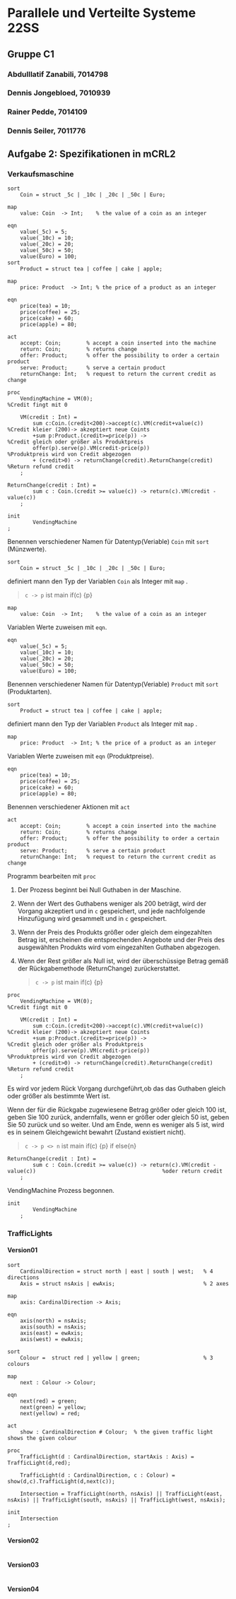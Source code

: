 

# Parallele und Verteilte Systeme 22SS

## Gruppe C1

### Abdulllatif Zanabili, 7014798 

### Dennis Jongebloed, 7010939

### Rainer Pedde, 7014109

### Dennis Seiler, 7011776



## Aufgabe 2: Spezifikationen in mCRL2

### Verkaufsmaschine

```mCRL2
sort
    Coin = struct _5c | _10c | _20c | _50c | Euro;

map
    value: Coin  -> Int;    % the value of a coin as an integer

eqn
	value(_5c) = 5;
	value(_10c) = 10;
	value(_20c) = 20;
	value(_50c) = 50;
	value(Euro) = 100;
sort
    Product = struct tea | coffee | cake | apple;

map
    price: Product  -> Int; % the price of a product as an integer

eqn
    price(tea) = 10;
	price(coffee) = 25;
	price(cake) = 60;
	price(apple) = 80;
	
act
    accept: Coin;        % accept a coin inserted into the machine    
    return: Coin;        % returns change
    offer: Product;      % offer the possibility to order a certain product
    serve: Product;      % serve a certain product
    returnChange: Int;   % request to return the current credit as  change
    
proc
    VendingMachine = VM(0);                                        %Credit fingt mit 0

    VM(credit : Int) =
        sum c:Coin.(credit<200)->accept(c).VM(credit+value(c))     %Credit kleier (200)-> akzeptiert neue Coints
        +sum p:Product.(credit>=price(p)) ->                       %Credit gleich oder größer als Produktpreis
        offer(p).serve(p).VM(credit-price(p))                      %Produktpreis wird von Credit abgezogen
        + (credit>0) -> returnChange(credit).ReturnChange(credit) %Return refund credit
    ;

ReturnChange(credit : Int) =
		sum c : Coin.(credit >= value(c)) -> return(c).VM(credit - value(c))
    ;

init
        VendingMachine
;
```

Benennen verschiedener Namen für Datentyp(Veriable) `Coin` mit `sort` (Münzwerte).

```mCRL2
sort
    Coin = struct _5c | _10c | _20c | _50c | Euro;
```

definiert mann den Typ der Variablen `Coin` als Integer mit `map` .

> `c -> p` ist main  if(c) {p}

```mCRL2
map
    value: Coin  -> Int;    % the value of a coin as an integer
```

Variablen Werte zuweisen mit `eqn`.

```mCRL2
eqn
	value(_5c) = 5;
	value(_10c) = 10;
	value(_20c) = 20;
	value(_50c) = 50;
	value(Euro) = 100;
```



Benennen verschiedener Namen für Datentyp(Veriable) `Product` mit `sort` (Produktarten).

```mCRL2
sort
    Product = struct tea | coffee | cake | apple;
```

definiert mann den Typ der Variablen `Product` als Integer mit `map` .

```mCRL2
map
    price: Product  -> Int; % the price of a product as an integer
```

Variablen Werte zuweisen mit `eqn` (Produktpreise).

```mCRL2
eqn
    price(tea) = 10;
	price(coffee) = 25;
	price(cake) = 60;
	price(apple) = 80;
```

Benennen verschiedener Aktionen mit  `act`

```mCRL2
act
    accept: Coin;        % accept a coin inserted into the machine    
    return: Coin;        % returns change
    offer: Product;      % offer the possibility to order a certain product
    serve: Product;      % serve a certain product
    returnChange: Int;   % request to return the current credit as  change
```

Programm bearbeiten mit `proc`

1. Der Prozess beginnt bei Null Guthaben in der Maschine.

2. Wenn der Wert des Guthabens weniger als 200 beträgt, wird der Vorgang akzeptiert und in `c` gespeichert, und jede nachfolgende Hinzufügung wird gesammelt und in `c` gespeichert.

3. Wenn der Preis des Produkts größer oder gleich dem eingezahlten Betrag ist, erscheinen die entsprechenden Angebote und der Preis des ausgewählten Produkts wird vom eingezahlten Guthaben abgezogen.

4. Wenn der Rest größer als Null ist, wird der überschüssige Betrag gemäß der Rückgabemethode (ReturnChange) zurückerstattet.

   > `c -> p` ist main  if(c) {p}

```mCRL2
proc
    VendingMachine = VM(0);                                        %Credit fingt mit 0

    VM(credit : Int) =
        sum c:Coin.(credit<200)->accept(c).VM(credit+value(c))     %Credit kleier (200)-> akzeptiert neue Coints
        +sum p:Product.(credit>=price(p)) ->                       %Credit gleich oder größer als Produktpreis
        offer(p).serve(p).VM(credit-price(p))                      %Produktpreis wird von Credit abgezogen
        + (credit>0) -> returnChange(credit).ReturnChange(credit)  %Return refund credit
    ;
```

Es wird vor jedem Rück Vorgang durchgeführt,ob das das Guthaben gleich oder größer als bestimmte Wert ist.

Wenn der für die Rückgabe zugewiesene Betrag größer oder gleich 100 ist, geben Sie 100 zurück, andernfalls, wenn er größer oder gleich 50 ist, geben Sie 50 zurück und so weiter.
Und am Ende, wenn es weniger als 5 ist, wird es in seinem Gleichgewicht bewahrt (Zustand existiert nicht).

> `c -> p <> n` ist main  if(c) {p} if else{n}

```mCRL2
ReturnChange(credit : Int) =
        sum c : Coin.(credit >= value(c)) -> return(c).VM(credit - value(c))										%oder return credit
    ;
```



 VendingMachine Prozess begonnen.

```mCRL2
init
        VendingMachine
    ;
```



### TrafficLights

#### Version01

```mCRL2
sort
    CardinalDirection = struct north | east | south | west;   % 4 directions
    Axis = struct nsAxis | ewAxis;                            % 2 axes
    
map
    axis: CardinalDirection -> Axis;

eqn
    axis(north) = nsAxis;
    axis(south) = nsAxis;
    axis(east) = ewAxis;
    axis(west) = ewAxis;

sort
    Colour =  struct red | yellow | green;                    % 3 colours

map
    next : Colour -> Colour;

eqn
    next(red) = green;
    next(green) = yellow;
    next(yellow) = red;

act
    show : CardinalDirection # Colour;  % the given traffic light shows the given colour

proc
    TrafficLight(d : CardinalDirection, startAxis : Axis) = TrafficLight(d,red);
        
    TrafficLight(d : CardinalDirection, c : Colour) = show(d,c).TrafficLight(d,next(c));

	Intersection = TrafficLight(north, nsAxis) || TrafficLight(east, nsAxis) || TrafficLight(south, nsAxis) || TrafficLight(west, nsAxis);

init
    Intersection
;
```

#### Version02

```mCRL2
```



#### Version03

```mCRL2
```




#### Version04

```mCRL2
```

